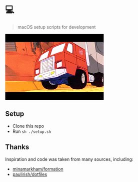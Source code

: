 # 💻

> macOS setup scripts for development

![optimus prime](8EEe.gif)

## Setup

- Clone this repo
- Run `sh ./setup.sh`

## Thanks

Inspiration and code was taken from many sources, including:

- [minamarkham/formation](https://github.com/minamarkham/formation)
- [paulirish/dotfiles](https://github.com/paulirish/dotfiles)
